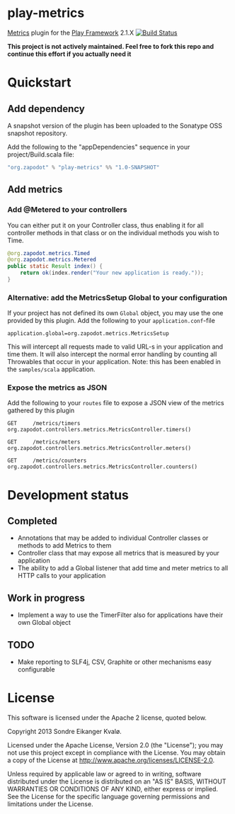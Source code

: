play-metrics
============

[Metrics](https://github.com/codahale/metrics) plugin for the [Play Framework](http://www.playframework.com/) 2.1.X [![Build Status](https://travis-ci.org/zapodot/play-metrics.png?branch=master)](https://travis-ci.org/zapodot/play-metrics)

**This project is not actively maintained. Feel free to fork this repo and continue this effort if you actually need it**

Quickstart
==========

Add dependency
--------------

A snapshot version of the plugin has been uploaded to the Sonatype OSS snapshot repository.

Add the following to the "appDependencies" sequence in your project/Build.scala file:
```scala
"org.zapodot" % "play-metrics" %% "1.0-SNAPSHOT"
```

Add metrics
-----------
### Add @Metered to your controllers
You can either put it on your Controller class, thus enabling it for all controller methods in that class
or on the individual methods you wish to Time.
```java
@org.zapodot.metrics.Timed
@org.zapodot.metrics.Metered
public static Result index() {
    return ok(index.render("Your new application is ready."));
}
```
### Alternative: add the MetricsSetup Global to your configuration
If your project has not defined its own ``Global`` object, you may use the one provided by this plugin.
Add the following to your ``application.conf``-file
```
application.global=org.zapodot.metrics.MetricsSetup
```
This will intercept all requests made to valid URL-s in your application and time them. It will also intercept the normal
error handling by counting all Throwables that occur in your application. 
Note: this has been enabled in the ```samples/scala``` application.

### Expose the metrics as JSON
Add the following to your `routes` file to expose a JSON view of the metrics gathered by this plugin
```
GET     /metrics/timers             org.zapodot.controllers.metrics.MetricsController.timers()

GET     /metrics/meters             org.zapodot.controllers.metrics.MetricsController.meters()

GET     /metrics/counters           org.zapodot.controllers.metrics.MetricsController.counters()
```


Development status
==================
Completed 
---------
- Annotations that may be added to individual Controller classes or methods to add Metrics to them
- Controller class that may expose all metrics that is measured by your application
- The ability to add a Global listener that add time and meter metrics to all HTTP calls to your application

Work in progress
----------------
- Implement a way to use the TimerFilter also for applications have their own Global object

TODO
------
- Make reporting to SLF4j, CSV, Graphite or other mechanisms easy configurable



License
========

This software is licensed under the Apache 2 license, quoted below.

Copyright 2013 Sondre Eikanger Kvalø.

Licensed under the Apache License, Version 2.0 (the "License"); you may not use this project except in compliance with the License. You may obtain a copy of the License at http://www.apache.org/licenses/LICENSE-2.0.

Unless required by applicable law or agreed to in writing, software distributed under the License is distributed on an "AS IS" BASIS, WITHOUT WARRANTIES OR CONDITIONS OF ANY KIND, either express or implied. See the License for the specific language governing permissions and limitations under the License.
